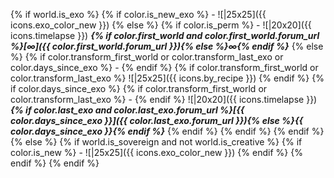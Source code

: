 {% if world.is_exo %}
    {% if color.is_new_exo %}
         - ![|25x25]({{ icons.exo_color_new }})
    {% else %}
        {% if color.is_perm %}
             - ![|20x20]({{ icons.timelapse }}) **_{% if color.first_world and color.first_world.forum_url %}[∞]({{ color.first_world.forum_url }}){% else %}∞{% endif %}_**
        {% else %}
            {% if color.transform_first_world or color.transform_last_exo or color.days_since_exo %}
                 -
            {% endif %}
            {% if color.transform_first_world or color.transform_last_exo %}
                 ![|25x25]({{ icons.by_recipe }})
            {% endif %}
            {% if color.days_since_exo %}
               {% if color.transform_first_world or color.transform_last_exo %}
               -
               {% endif %}
                 ![|20x20]({{ icons.timelapse }})**_{% if color.last_exo and color.last_exo.forum_url %}[{{ color.days_since_exo }}]({{ color.last_exo.forum_url }}){% else %}{{ color.days_since_exo }}{% endif %}_**
            {% endif %}
        {% endif %}
    {% endif %}
{% else %}
    {% if world.is_sovereign and not world.is_creative %}
        {% if color.is_new %}
             - ![|25x25]({{ icons.exo_color_new }})
        {% endif %}
    {% endif %}
{% endif %}
